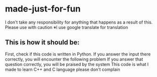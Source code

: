 # made-just-for-fun
I don't take any responsibility for anything that happens as a result of this. Please use with caution
※I use google translate for translation


## This is how it should be:

First, check if this code is written in Python.
If you answer the input there correctly, you will encounter the following problem
If you answer that question correctly, you will be praised by the system
This code is what I made to learn C++ and C language
please don't complain
